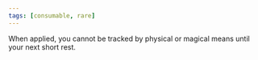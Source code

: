 ```yaml
---
tags: [consumable, rare]
---
```

When applied, you cannot be tracked by physical or magical means until your next short rest.